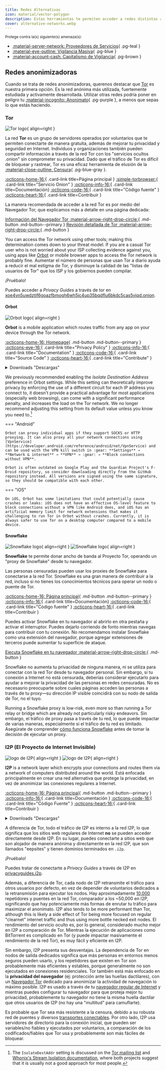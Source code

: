 ```yaml
---
title: Redes Alternativas
icon: material/vector-polygon
description: Estas herramientas te permiten acceder a redes distintas a la World Wide Web.
cover: alternative-networks.webp
---
```


<small>Protege contra la(s) siguiente(s) amenaza(s):</small>

- [:material-server-network: Proveedores de Servicios](basics/common-threats.md#privacy-from-service-providers){ .pg-teal }
- [:material-eye-outline: Vigilancia Masiva](basics/common-threats.md#mass-surveillance-programs){ .pg-blue }
- [:material-account-cash: Capitalismo de Vigilancia](basics/common-threats.md#surveillance-as-a-business-model){ .pg-brown }

## Redes anonimizadoras

Cuando se trata de redes anonimizadoras, querenos destacar que [Tor](advanced/tor-overview.md) es nuestra primera opción. Es la red anónima más utilizada, fuertemente estudiada y activamente desarrollada. Utilizar otras redes podría poner en peligro tu [:material-incognito: Anonimato](basics/common-threats.md#anonymity-vs-privacy){ .pg-purple }, a menos que sepas lo que estás haciendo.

### Tor

<div class="admonition recommendation" markdown>

![Tor logo](assets/img/self-contained-networks/tor.svg){ align=right }

La red **Tor** es un grupo de servidores operados por voluntarios que te permiten conectarte de manera gratuita, además de mejorar tu privacidad y seguridad en Internet. Individuos y organizaciones también pueden compartir información a través de la red Tor con los "servicios ocultos .onion" sin comprometer su privacidad. Dado que el tráfico de Tor es difícil de bloquear y rastrear, Tor es una eficaz herramienta de elusión de la [:material-close-outline: Censura](basics/common-threats.md#avoiding-censorship){ .pg-blue-gray }.

[:octicons-home-16:](https://torproject.org){ .card-link title=Página principal }
[:simple-torbrowser:](http://2gzyxa5ihm7nsggfxnu52rck2vv4rvmdlkiu3zzui5du4xyclen53wid.onion){ .card-link title="Servicio Onion" }
[:octicons-info-16:](https://tb-manual.torproject.org){ .card-link title=Documentación}
[:octicons-code-16:](https://gitlab.torproject.org/tpo/core/tor){ .card-link title="Código fuente" }
[:octicons-heart-16:](https://donate.torproject.org){ .card-link title=Contribuir }

</div>

La manera recomendada de acceder a la red Tor es por medio del Navegador Tor, que explicamos más a detalle en una página dedicada:

[Información del Navegador Tor :material-arrow-right-drop-circle:](tor.md){ .md-button .md-button--primary } [Revisión detallada de Tor :material-arrow-right-drop-circle:](advanced/tor-overview.md){ .md-button }

You can access the Tor network using other tools; making this determination comes down to your threat model. If you are a casual Tor user who is not worried about your ISP collecting evidence against you, using apps like [Orbot](#orbot) or mobile browser apps to access the Tor network is probably fine. Aumentar el número de personas que usan Tor a diario ayuda a reducir el mal estigma de Tor, y disminuye la calidad de las "listas de usuarios de Tor" que los ISP y los gobiernos pueden compilar.

<div class="admonition example" markdown>
<p class="admonition-title">¡Pruébalo!</p>

Puedes acceder a _Privacy Guides_ a través de tor en [xoe4vn5uwdztif6goazfbmogh6wh5jc4up35bqdflu6bkdc5cas5vjqd.onion](http://www.xoe4vn5uwdztif6goazfbmogh6wh5jc4up35bqdflu6bkdc5cas5vjqd.onion).

</div>

#### Orbot

<div class="admonition recommendation" markdown>

![Orbot logo](assets/img/self-contained-networks/orbot.svg){ align=right }

**Orbot** is a mobile application which routes traffic from any app on your device through the Tor network.

[:octicons-home-16: Homepage](https://orbot.app){ .md-button .md-button--primary }
[:octicons-eye-16:](https://orbot.app/privacy-policy){ .card-link title="Privacy Policy" }
[:octicons-info-16:](https://orbot.app/faqs){ .card-link title="Documentation" }
[:octicons-code-16:](https://orbot.app/code){ .card-link title="Source Code" }
[:octicons-heart-16:](https://orbot.app/donate){ .card-link title="Contribute" }

<details class="downloads" markdown>
<summary>Downloads "Descargas"</summary>

- [:simple-googleplay: Google Play](https://play.google.com/store/apps/details?id=org.torproject.android)
- [:simple-appstore: App Store](https://apps.apple.com/app/id1609461599)
- [:simple-github: GitHub](https://github.com/guardianproject/orbot/releases)
- [:simple-fdroid: F-Droid](https://guardianproject.info/fdroid)

</details>

</div>

We previously recommended enabling the _Isolate Destination Address_ preference in Orbot settings. While this setting can theoretically improve privacy by enforcing the use of a different circuit for each IP address you connect to, it doesn't provide a practical advantage for most applications (especially web browsing), can come with a significant performance penalty, and increases the load on the Tor network. We no longer recommend adjusting this setting from its default value unless you know you need to.[^1]

\=== "Android"

```
Orbot can proxy individual apps if they support SOCKS or HTTP proxying. It can also proxy all your network connections using [VpnService](https://developer.android.com/reference/android/net/VpnService) and can be used with the VPN kill switch in :gear: **Settings** → **Network & internet** → **VPN** → :gear: → **Block connections without VPN**.

Orbot is often outdated on Google Play and the Guardian Project's F-Droid repository, so consider downloading directly from the GitHub repository instead. All versions are signed using the same signature, so they should be compatible with each other.
```

\=== "iOS"

```
On iOS, Orbot has some limitations that could potentially cause crashes or leaks: iOS does not have an effective OS-level feature to block connections without a VPN like Android does, and iOS has an artificial memory limit for network extensions that makes it challenging to run Tor in Orbot without crashes. Currently, it is always safer to use Tor on a desktop computer compared to a mobile device.
```

#### Snowflake

<div class="admonition recommendation" markdown>

![Snowflake logo](assets/img/self-contained-networks/snowflake.svg#only-light){ align=right }
![Snowflake logo](assets/img/self-contained-networks/snowflake-dark.svg#only-dark){ align=right }

**Snowflake** te permite donar ancho de banda al Proyecto Tor, operando un "proxy de Snowflake" desde tu navegador.

Las personas censuradas pueden usar los proxies de Snowflake para conectarse a la red Tor. Snowflake es una gran manera de contribuir a la red, incluso si no tienes los conocimientos técnicos para operar un nodo o puente de Tor.

[:octicons-home-16: Página principal](https://snowflake.torproject.org){ .md-button .md-button--primary }
[:octicons-info-16:](https://gitlab.torproject.org/tpo/anti-censorship/pluggable-transports/snowflake/-/wikis/Technical%20Overview){ .card-link title=Documentación}
[:octicons-code-16:](https://gitlab.torproject.org/tpo/anti-censorship/pluggable-transports/snowflake){ .card-link title="Código fuente" }
[:octicons-heart-16:](https://donate.torproject.org){ .card-link title=Contribuir }

</details>

</div>

Puedes activar Snowflake en tu navegador al abrirlo en otra pestaña y activar el interruptor. Puedes dejarlo corriendo de fonto mientras navegas para contribuir con tu conexión. No recomendamos instalar Snowflake como una extensión del navegador, porque agregar extensiones de terceros puede aumentar tu superficie de ataque.

[Ejecuta Snowflake en tu navegador :material-arrow-right-drop-circle:](https://snowflake.torproject.org/embed.html){ .md-button }

Snowflake no aumenta tu privacidad de ninguna manera, ni se utiliza para conectar con la red Tor desde tu navegador personal. Sin embargo, si tu conexión a Internet no está censurada, deberías considerar ejecutarlo para ayudar a mejorar la privacidad de las personas en redes censuradas. No es necesasrio preocuparte sobre cuales páginas acceden las personas a través de tu proxy—su dirección IP visible coincidirá con su nodo de salida de Tor, no el tuyo.

Running a Snowflake proxy is low-risk, even more so than running a Tor relay or bridge which are already not particularly risky endeavors. Sin embargo, el tráfico de proxy pasa a través de tu red, lo que puede impactar de varias maneras, especialmente si el tráfico de tu red es limitado. Asegúrate de comprender [cómo funciona Snowflake](https://gitlab.torproject.org/tpo/anti-censorship/pluggable-transports/snowflake/-/wikis/home) antes de tomar la decisión de ejecutar un proxy.

### I2P (El Proyecto de Internet Invisible)

<div class="admonition recommendation" markdown>

![logo de I2P](assets/img/self-contained-networks/i2p.svg#only-light){ align=right }
![logo de I2P](assets/img/self-contained-networks/i2p-dark.svg#only-dark){ align=right }

**I2P** is a network layer which encrypts your connections and routes them via a network of computers distributed around the world. Está enfocada principalmente en crear una red alternativa que protege la privacidad, en vez de anonimizar las conexiones regulares a Internet.

[:octicons-home-16: Página principal](https://geti2p.net/en){ .md-button .md-button--primary }
[:octicons-info-16:](https://geti2p.net/en/about/software){ .card-link title=Documentación }
[:octicons-code-16:](https://github.com/i2p/i2p.i2p){ .card-link title="Código Fuente" }
[:octicons-heart-16:](https://geti2p.net/en/get-involved){ .card-link title=Contribuir }

<details class="downloads" markdown>
<summary>Downloads "Descargas"</summary>

- [:simple-googleplay: Google Play](https://play.google.com/store/apps/details?id=net.i2p.android)
- [:simple-android: Android](https://geti2p.net/en/download#android)
- [:fontawesome-brands-windows: Windows](https://geti2p.net/en/download#windows)
- [:simple-apple: macOS](https://geti2p.net/en/download#mac)
- [:simple-linux: Linux](https://geti2p.net/en/download#unix)

</details>

</div>

A diferencia de Tor, todo el tráfico de I2P es interno a la red I2P, lo que significa que los sitios web regulares de Internet **no** se pueden acceder directamente desde I2P. En su lugar, puedes conectarte a sitios web que son alojador de manera anónima y directamente en la red I2P, que son llamados "eepsites" y tienen dominios terminados en `.i2p`.

<div class="admonition example" markdown>
<p class="admonition-title">¡Pruébalo!</p>

Puedes tratar de conectarte a _Privacy Guides_ a través de I2P en [privacyguides.i2p](http://privacyguides.i2p/?i2paddresshelper=fvbkmooriuqgssrjvbxu7nrwms5zyhf34r3uuppoakwwsm7ysv6q.b32.i2p).

</div>

Además, a diferencia de Tor, cada nodo de I2P retransmite el tráfico para otros usuarios por defecto, en vez de depender de voluntarios dedicados a la retransmisión para ejecutar los nodos. Hay aproximadamente [10,000](https://metrics.torproject.org/networksize.html) repetidores y puentes en la red Tor, comparador a los ~50,000 en I2P, significando que hay potenciamente más formas de enrutar tu tráfico para maximizar el anonimato. I2P also tends to be more performant than Tor, although this is likely a side effect of Tor being more focused on regular "clearnet" internet traffic and thus using more bottle necked exit nodes. El rendimiento del servicio oculto es, por lo general, considerado mucho mejor en I2P a comparación de Tor. Mientras la ejecución de aplicaciones como BitTorrent es complicado en Tor (y puede impactar masivamente el rendimiento de la red Tor), es muy fácil y eficiente en I2P.

Sin embargo, I2P presenta sus desventajas. La dependencia de Tor en nodos de salida dedicados significa que más personas en entornos menos seguros pueden usarlo, y los repetidores que existen en Tor son probablemente más eficientes y estables, porque generalmente no son ejecutados en conexiones residenciales. Tor también está más enfocado en la **privacidad del navegador** (ej: protección ante las huellas dactilares), con un [Navegador Tor](tor.md) dedicado para anonimizar la actividad de navegación lo máximo posible. I2P es usado a través de tu [navegador regular de Internet](desktop-browsers.md) y mientras puedes configurar tu navegador para que proteja mejor tu privacidad, probablemente tu navegador no tiene la misma huella dactilar que otros usuarios de I2P (no hay una "multitud" para camuflarte).

Es probable que Tor sea más resistente a la censura, debido a su robusta red de puentes y diversos [transportes conectables](https://tb-manual.torproject.org/circumvention). Por otro lado, I2P usa servidores de directorio para la conexión inicial, que pueden ser variables/no fiables y ejecutados por voluntarios, a comparación de los codificados/fiables que Tor usa y probablemente son más fáciles de bloquear.

[^1]: The `IsolateDestAddr` setting is discussed on the [Tor mailing list](https://lists.torproject.org/pipermail/tor-talk/2012-May/024403) and [Whonix's Stream Isolation documentation](https://whonix.org/wiki/Stream_Isolation), where both projects suggest that it is usually not a good approach for most people.

